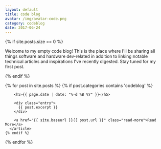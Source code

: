 ```yaml
---
layout: default
title: code blog
avatar: /img/avatar-code.png
category: codeblog
date: 2017-06-24
---
```


<div class="posts">
  {% if site.posts.size == 0 %}
    <p>Welcome to my empty code blog! This is the place where I'll be sharing all things software and hardware dev-related in addition to linking notable technical articles and inspirations I've recently digested. Stay tuned for my first post.<p>
  {% endif %}

  {% for post in site.posts %}
    {% if post.categories contains 'codeblog' %}
      <article class="post">

        <h5>{{ page.date | date: "%-d %B %Y" }}</h5>

        <div class="entry">
          {{ post.excerpt }}
        </div>

        <a href="{{ site.baseurl }}{{ post.url }}" class="read-more">Read More</a>
      </article>
    {% endif %}
  {% endfor %}
</div>
